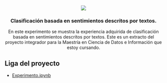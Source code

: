 <div id="top"></div>
<!-- PROJECT LOGO -->
<br />
<div align="center">
  
  <img src="https://www.globallogic.com/de/wp-content/uploads/sites/26/2019/10/Machine-Learning.jpg">

  <h3 align="center">Clasificación basada en sentimientos descritos por textos.</h3>

  <p align="center">
    En este experimento se muestra la experiencia adquirida de clasificación basada en sentimientos descritos por textos. Este es un extracto del proyecto integrador para la Maestría en Ciencia de Datos e Información que estoy cursando.
  </p>
</div>

## Liga del proyecto

* [Experimento.ipynb](https://github.com/imedinam50/BrandProjects/blob/main/SentimentClassifier/Experimento.ipynb)
